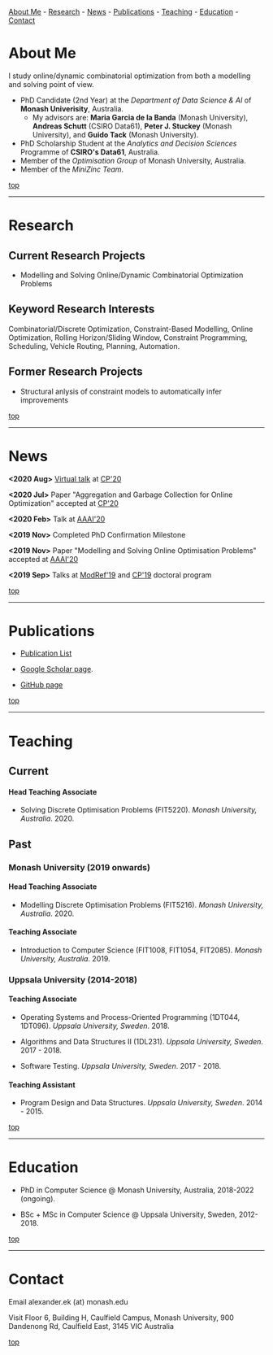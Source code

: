 [About Me](#about-me) - [Research](#research) - [News](#news) - [Publications](#publications) - [Teaching](#teaching) - [Education](#education) - [Contact](#contact)

# About Me

I study online/dynamic combinatorial optimization from both a modelling and solving point of view.

- PhD Candidate (2nd Year) at the *Department of Data Science & AI* of **Monash Univerisity**, Australia.
  - My advisors are: **Maria Garcia de la Banda** (Monash University), **Andreas Schutt** (CSIRO Data61), **Peter J. Stuckey** (Monash University), and **Guido Tack** (Monash University).
- PhD Scholarship Student at the *Analytics and Decision Sciences* Programme of **CSIRO's Data61**, Australia.
- Member of the *Optimisation Group* of Monash University, Australia.
- Member of the *MiniZinc Team*.

[top](#top)

---

# Research

## Current Research Projects

- Modelling and Solving Online/Dynamic Combinatorial Optimization Problems

## Keyword Research Interests

Combinatorial/Discrete Optimization, Constraint-Based Modelling, Online Optimization, Rolling Horizon/Sliding Window, Constraint Programming, Scheduling, Vehicle Routing, Planning, Automation.

## Former Research Projects

- Structural anlysis of constraint models to automatically infer improvements

[top](#top)

---

# News 

**<2020 Aug>** [Virtual talk](https://youtu.be/xwYy736sEGo) at [CP'20](https://cp2020.a4cp.org/)

**<2020 Jul>** Paper "Aggregation and Garbage Collection for Online Optimization" accepted at [CP'20](https://cp2020.a4cp.org/)

**<2020 Feb>** Talk at [AAAI'20](https://aaai.org/Conferences/AAAI-20/)

**<2019 Nov>** Completed PhD Confirmation Milestone

**<2019 Nov>** Paper "Modelling and Solving Online Optimisation Problems" accepted at [AAAI'20](https://aaai.org/Conferences/AAAI-20/)

**<2019 Sep>** Talks at [ModRef'19](https://modref.github.io/ModRef2019) and [CP'19](https://cp2019.a4cp.org/) doctoral program

[top](#top)

---

# Publications

- [Publication List](publications.html)

- [Google Scholar page](https://scholar.google.com/citations?user=qCgM_1wAAAAJ&hl).

- [GitHub page](https://github.com/aekh)

[top](#top)

---

# Teaching

## Current

#### Head Teaching Associate

* Solving Discrete Optimisation Problems (FIT5220). *Monash University, Australia*. 2020.

## Past

### Monash University (2019 onwards)

#### Head Teaching Associate

* Modelling Discrete Optimisation Problems (FIT5216). *Monash University, Australia*. 2020.

#### Teaching Associate

* Introduction to Computer Science (FIT1008, FIT1054, FIT2085). *Monash University, Australia*. 2019.

### Uppsala University (2014-2018)

#### Teaching Associate

* Operating Systems and Process-Oriented Programming (1DT044, 1DT096). *Uppsala University, Sweden*. 2018.

* Algorithms and Data Structures II (1DL231). *Uppsala University, Sweden*. 2017 - 2018.

* Software Testing. *Uppsala University, Sweden*. 2017 - 2018.

#### Teaching Assistant

* Program Design and Data Structures. *Uppsala University, Sweden*. 2014 - 2015.

[top](#top)

---

# Education

- PhD in Computer Science @ Monash University, Australia, 2018-2022 (ongoing).

- BSc + MSc in Computer Science @ Uppsala University, Sweden, 2012-2018.

[top](#top)

---

# Contact

Email     alexander.ek (at) monash.edu

Visit     Floor 6, Building H, Caulfield Campus,
          Monash University, 900 Dandenong Rd,
          Caulfield East, 3145 VIC
          Australia

[top](#top)
